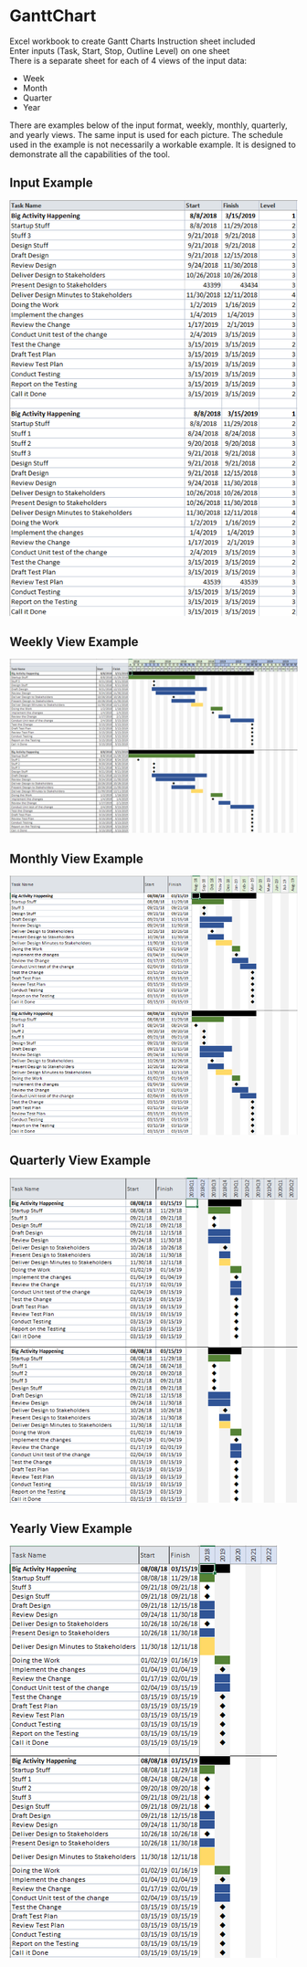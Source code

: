 # GanttChart
Excel workbook to create Gantt Charts
Instruction sheet included  
Enter inputs (Task, Start, Stop, Outline Level) on one sheet  
There is a separate sheet for each of 4 views of the input data:  
  * Week  
  * Month  
  * Quarter  
  * Year

There are examples below of the input format, weekly, monthly, quarterly, and yearly views. The same input is used for each picture. The schedule used in the example is not necessarily a workable example. It is designed to demonstrate all the capabilities of the tool.
## Input Example  
![alt text](https://github.com/BriargateExcel/GanttChart/blob/master/Gantt%20Chart%20Input.PNG "Gantt Chart Example Input")  
## Weekly View Example  
![alt text](https://github.com/BriargateExcel/GanttChart/blob/master/Gantt%20Chart%20Weekly%20View.PNG "Gantt Chart Weekly View")  
## Monthly View Example  
![alt text](https://github.com/BriargateExcel/GanttChart/blob/master/Gantt%20Chart%20Monthly%20View.PNG "Gantt Chart Monthly View")  
## Quarterly View Example  
![alt text](https://github.com/BriargateExcel/GanttChart/blob/master/Gantt%20Chart%20Quarterly%20View.PNG "Gantt Chart Quarterly view")  
## Yearly View Example  
![alt text](https://github.com/BriargateExcel/GanttChart/blob/master/Gantt%20Chart%20Yearly%20View.PNG "Gantt Chart Yearly View")  
